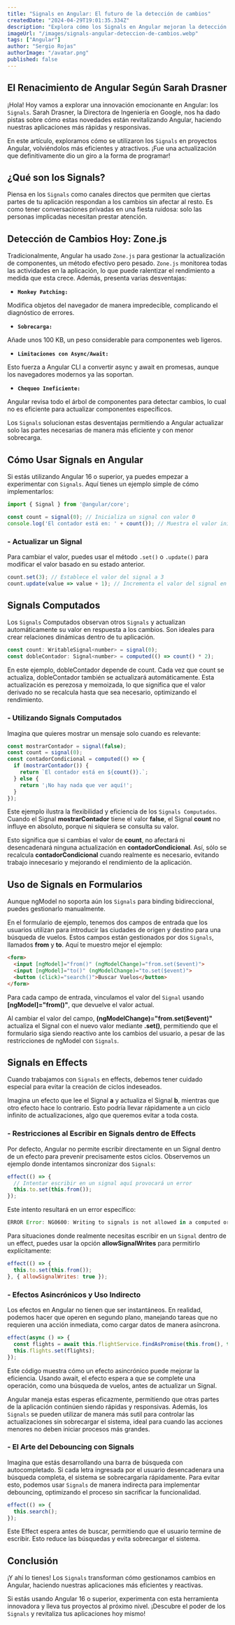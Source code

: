 ```yaml
---
title: "Signals en Angular: El futuro de la detección de cambios"
createdDate: "2024-04-29T19:01:35.334Z"
description: "Explora cómo los Signals en Angular mejoran la detección de cambios, haciendo las aplicaciones más eficientes, responsivas y menos intrusiva."
imageUrl: "/images/signals-angular-deteccion-de-cambios.webp"
tags: ["Angular"]
author: "Sergio Rojas"
authorImage: "/avatar.png"
published: false
---
```

## El Renacimiento de Angular Según Sarah Drasner

¡Hola! Hoy vamos a explorar una innovación emocionante en Angular: los `Signals`. Sarah Drasner, la Directora de Ingeniería en Google, nos ha dado pistas sobre cómo estas novedades están revitalizando Angular, haciendo nuestras aplicaciones más rápidas y responsivas.

En este artículo, exploramos cómo se utilizaron los `Signals` en proyectos Angular, volviéndolos más eficientes y atractivos. ¡Fue una actualización que definitivamente dio un giro a la forma de programar!

## ¿Qué son los Signals?

Piensa en los `Signals` como canales directos que permiten que ciertas partes de tu aplicación respondan a los cambios sin afectar al resto. Es como tener conversaciones privadas en una fiesta ruidosa: solo las personas implicadas necesitan prestar atención.

## Detección de Cambios Hoy: Zone.js

Tradicionalmente, Angular ha usado `Zone.js` para gestionar la actualización de componentes, un método efectivo pero pesado. `Zone.js` monitorea todas las actividades en la aplicación, lo que puede ralentizar el rendimiento a medida que esta crece. Además, presenta varias desventajas:

* **`Monkey Patching:`**

Modifica objetos del navegador de manera impredecible, complicando el diagnóstico de errores.

* **`Sobrecarga:`**

Añade unos 100 KB, un peso considerable para componentes web ligeros.

* **`Limitaciones con Async/Await:`**

Esto fuerza a Angular CLI a convertir async y await en promesas, aunque los navegadores modernos ya las soportan.

* **`Chequeo Ineficiente:`**

Angular revisa todo el árbol de componentes para detectar cambios, lo cual no es eficiente para actualizar componentes específicos.

Los `Signals` solucionan estas desventajas permitiendo a Angular actualizar solo las partes necesarias de manera más eficiente y con menor sobrecarga.

## Cómo Usar Signals en Angular

Si estás utilizando Angular 16 o superior, ya puedes empezar a experimentar con `Signals`. Aquí tienes un ejemplo simple de cómo implementarlos:

```javascript
import { Signal } from '@angular/core';

const count = signal(0); // Inicializa un signal con valor 0
console.log('El contador está en: ' + count()); // Muestra el valor inicial del signal
```

### - Actualizar un Signal

Para cambiar el valor, puedes usar el método `.set()` o `.update()` para modificar el valor basado en su estado anterior.

```javascript
count.set(3); // Establece el valor del signal a 3
count.update(value => value + 1); // Incrementa el valor del signal en 1
```

## Signals Computados

Los `Signals` Computados observan otros `Signals` y actualizan automáticamente su valor en respuesta a los cambios. Son ideales para crear relaciones dinámicas dentro de tu aplicación.

```javascript
const count: WritableSignal<number> = signal(0);
const dobleContador: Signal<number> = computed(() => count() * 2);
```

En este ejemplo, dobleContador depende de count. Cada vez que count se actualiza, dobleContador también se actualizará automáticamente. Esta actualización es perezosa y memoizada, lo que significa que el valor derivado no se recalcula hasta que sea necesario, optimizando el rendimiento.

### - Utilizando Signals Computados

Imagina que quieres mostrar un mensaje solo cuando es relevante:

```javascript
const mostrarContador = signal(false);
const count = signal(0);
const contadorCondicional = computed(() => {
  if (mostrarContador()) {
    return `El contador está en ${count()}.`;
  } else {
    return '¡No hay nada que ver aquí!';
  }
});
```

Este ejemplo ilustra la flexibilidad y eficiencia de los `Signals Computados`. Cuando el Signal **mostrarContador** tiene el valor **false**, el Signal **count** no influye en absoluto, porque ni siquiera se consulta su valor.

Esto significa que si cambias el valor de **count**, no afectará ni desencadenará ninguna actualización en **contadorCondicional**. Así, sólo se recalcula **contadorCondicional** cuando realmente es necesario, evitando trabajo innecesario y mejorando el rendimiento de la aplicación.

## Uso de Signals en Formularios

Aunque ngModel no soporta aún los `Signals` para binding bidireccional, puedes gestionarlo manualmente.

En el formulario de ejemplo, tenemos dos campos de entrada que los usuarios utilizan para introducir las ciudades de origen y destino para una búsqueda de vuelos. Estos campos están gestionados por dos `Signals`, llamados **from** y **to**. Aquí te muestro mejor el ejemplo:

```html
<form>
  <input [ngModel]="from()" (ngModelChange)="from.set($event)">
  <input [ngModel]="to()" (ngModelChange)="to.set($event)">
  <button (click)="search()">Buscar Vuelos</button>
</form>
```

Para cada campo de entrada, vinculamos el valor del `Signal` usando **[ngModel]="from()"**, que devuelve el valor actual.

Al cambiar el valor del campo, **(ngModelChange)="from.set($event)"** actualiza el Signal con el nuevo valor mediante **.set()**, permitiendo que el formulario siga siendo reactivo ante los cambios del usuario, a pesar de las restricciones de ngModel con `Signals`.

## Signals en Effects

Cuando trabajamos con `Signals` en effects, debemos tener cuidado especial para evitar la creación de ciclos indeseados.

Imagina un efecto que lee el Signal **a** y actualiza el Signal **b**, mientras que otro efecto hace lo contrario. Esto podría llevar rápidamente a un ciclo infinito de actualizaciones, algo que queremos evitar a toda costa.

### - Restricciones al Escribir en Signals dentro de Effects

Por defecto, Angular no permite escribir directamente en un Signal dentro de un efecto para prevenir precisamente estos ciclos. Observemos un ejemplo donde intentamos sincronizar dos `Signals`:

```javascript
effect(() => {
  // Intentar escribir en un signal aquí provocará un error
  this.to.set(this.from());
});
```

Este intento resultará en un error específico:

```javascript
ERROR Error: NG0600: Writing to signals is not allowed in a computed or an effect by default. Use allowSignalWrites in the CreateEffectOptions to enable this inside effects.
```

Para situaciones donde realmente necesitas escribir en un `Signal` dentro de un effect, puedes usar la opción **allowSignalWrites** para permitirlo explícitamente:

```javascript
effect(() => {
  this.to.set(this.from());
}, { allowSignalWrites: true });
```

### - Efectos Asincrónicos y Uso Indirecto

Los efectos en Angular no tienen que ser instantáneos. En realidad, podemos hacer que operen en segundo plano, manejando tareas que no requieren una acción inmediata, como cargar datos de manera asíncrona.

```javascript
effect(async () => {
  const flights = await this.flightService.findAsPromise(this.from(), this.to());
  this.flights.set(flights);
});
```

Este código muestra cómo un efecto asincrónico puede mejorar la eficiencia. Usando await, el efecto espera a que se complete una operación, como una búsqueda de vuelos, antes de actualizar un Signal.

Angular maneja estas esperas eficazmente, permitiendo que otras partes de la aplicación continúen siendo rápidas y responsivas. Además, los `Signals` se pueden utilizar de manera más sutil para controlar las actualizaciones sin sobrecargar el sistema, ideal para cuando las acciones menores no deben iniciar procesos más grandes.

### - El Arte del Debouncing con Signals

Imagina que estás desarrollando una barra de búsqueda con autocompletado. Si cada letra ingresada por el usuario desencadenara una búsqueda completa, el sistema se sobrecargaría rápidamente. Para evitar esto, podemos usar `Signals` de manera indirecta para implementar debouncing, optimizando el proceso sin sacrificar la funcionalidad.

```javascript
effect(() => {
  this.search();
});
```

Este Effect espera antes de buscar, permitiendo que el usuario termine de escribir. Esto reduce las búsquedas y evita sobrecargar el sistema.

## Conclusión

¡Y ahí lo tienes! Los `Signals` transforman cómo gestionamos cambios en Angular, haciendo nuestras aplicaciones más eficientes y reactivas. 

Si estás usando Angular 16 o superior, experimenta con esta herramienta innovadora y lleva tus proyectos al próximo nivel. ¡Descubre el poder de los `Signals` y revitaliza tus aplicaciones hoy mismo!
